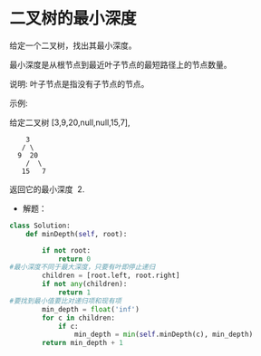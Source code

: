 # 二叉树的最小深度
给定一个二叉树，找出其最小深度。

最小深度是从根节点到最近叶子节点的最短路径上的节点数量。

说明: 叶子节点是指没有子节点的节点。

示例:

给定二叉树 [3,9,20,null,null,15,7],
```
    3
   / \
  9  20
    /  \
   15   7
```
返回它的最小深度  2.
- 解题：
```python
class Solution:
    def minDepth(self, root):

        if not root: 
            return 0 
#最小深度不同于最大深度，只要有叶即停止递归        
        children = [root.left, root.right]
        if not any(children):
            return 1
#要找到最小值要比对递归项和现有项
        min_depth = float('inf')
        for c in children:
            if c:
                min_depth = min(self.minDepth(c), min_depth)
        return min_depth + 1 

```